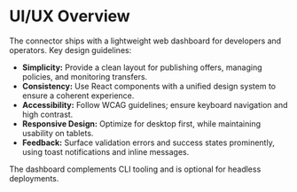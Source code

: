# UI/UX Overview

The connector ships with a lightweight web dashboard for developers and operators. Key design guidelines:

- **Simplicity:** Provide a clean layout for publishing offers, managing policies, and monitoring transfers.
- **Consistency:** Use React components with a unified design system to ensure a coherent experience.
- **Accessibility:** Follow WCAG guidelines; ensure keyboard navigation and high contrast.
- **Responsive Design:** Optimize for desktop first, while maintaining usability on tablets.
- **Feedback:** Surface validation errors and success states prominently, using toast notifications and inline messages.

The dashboard complements CLI tooling and is optional for headless deployments.
